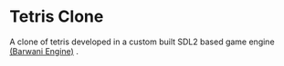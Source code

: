 # Tetris Clone
A clone of tetris developed in a custom built SDL2 based game engine [(Barwani Engine)](https://github.com/barrwani/BarwaniEngine)  . 
